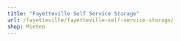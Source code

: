 ```yaml
---
title: "Fayetteville Self Service Storage"
url: /fayetteville/fayetteville-self-service-storage/
shop: Mieten
---
```

